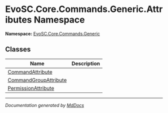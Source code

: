﻿<!--  
  <auto-generated>   
    The contents of this file were generated by a tool.  
    Changes to this file may be list if the file is regenerated  
  </auto-generated>   
-->

# EvoSC.Core.Commands.Generic.Attributes Namespace

**Namespace:** [EvoSC.Core.Commands.Generic](../index.md)  

## Classes

| Name                                                    | Description |
| ------------------------------------------------------- | ----------- |
| [CommandAttribute](CommandAttribute/index.md)           |             |
| [CommandGroupAttribute](CommandGroupAttribute/index.md) |             |
| [PermissionAttribute](PermissionAttribute/index.md)     |             |

___

*Documentation generated by [MdDocs](https://github.com/ap0llo/mddocs)*

